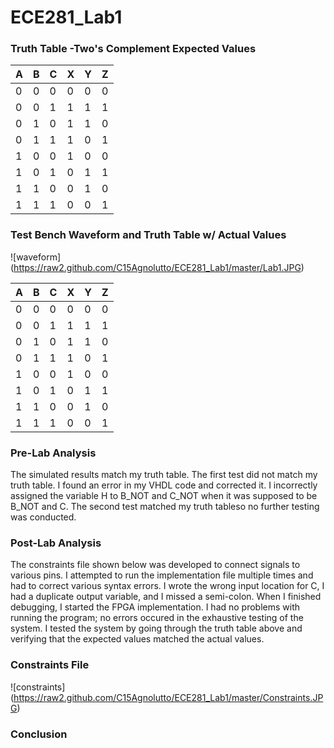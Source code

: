ECE281_Lab1
===========
### Truth Table -Two's Complement Expected Values
| A | B | C | X | Y | Z |
|---|---|---|---|---|---|
| 0 | 0 | 0 | 0 | 0 | 0 |
| 0 | 0 | 1 | 1 | 1 | 1 |
| 0 | 1 | 0 | 1 | 1 | 0 | 
| 0 | 1 | 1 | 1 | 0 | 1 |
| 1 | 0 | 0 | 1 | 0 | 0 |
| 1 | 0 | 1 | 0 | 1 | 1 |
| 1 | 1 | 0 | 0 | 1 | 0 |
| 1 | 1 | 1 | 0 | 0 | 1 |

### Test Bench Waveform and Truth Table w/ Actual Values
![waveform] (https://raw2.github.com/C15Agnolutto/ECE281_Lab1/master/Lab1.JPG)

| A | B | C | X | Y | Z |
|---|---|---|---|---|---|
| 0 | 0 | 0 | 0 | 0 | 0 |
| 0 | 0 | 1 | 1 | 1 | 1 |
| 0 | 1 | 0 | 1 | 1 | 0 | 
| 0 | 1 | 1 | 1 | 0 | 1 |
| 1 | 0 | 0 | 1 | 0 | 0 |
| 1 | 0 | 1 | 0 | 1 | 1 |
| 1 | 1 | 0 | 0 | 1 | 0 |
| 1 | 1 | 1 | 0 | 0 | 1 |


### Pre-Lab Analysis
The simulated results match my truth table. The first test did not match my truth table.
I found an error in my VHDL code and corrected it. I incorrectly assigned the variable H to B_NOT and C_NOT when it was supposed to be B_NOT and C. The second test matched my truth tableso no further testing was conducted. 


### Post-Lab Analysis
The constraints file shown below was developed to connect signals to various pins. I attempted
to run the implementation file multiple times and had to correct various syntax errors. I wrote the wrong 
input location for C, I had a duplicate output variable, and I missed a semi-colon. When I finished debugging,
I started the FPGA implementation. I had no problems with running the program; no errors occured in 
the exhaustive testing of the system. I tested the system by going through the truth table above and 
verifying that the expected values matched the actual values. 


### Constraints File
![constraints] (https://raw2.github.com/C15Agnolutto/ECE281_Lab1/master/Constraints.JPG)


### Conclusion



